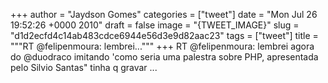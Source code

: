 
+++
author = "Jaydson Gomes"
categories = ["tweet"]
date = "Mon Jul 26 19:52:26 +0000 2010"
draft = false
image = "{TWEET_IMAGE}"
slug = "d1d2ecfd4c14ab483cdce6944e56d3e9d82aac23"
tags = ["tweet"]
title = """RT @felipenmoura: lembrei..."""
+++
RT @felipenmoura: lembrei agora do @duodraco imitando 'como seria uma palestra sobre PHP, apresentada pelo Silvio Santas" tinha q gravar ...
